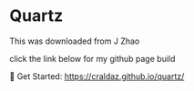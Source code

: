# Quartz
This was downloaded from J Zhao

click the link below for my github page build

🔗 Get Started: https://craldaz.github.io/quartz/
